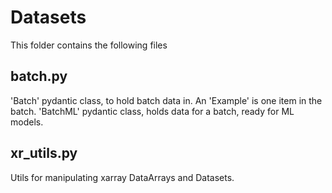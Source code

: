 # Datasets

This folder contains the following files

## batch.py

'Batch' pydantic class, to hold batch data in. An 'Example' is one item in the batch.
'BatchML' pydantic class, holds data for a batch, ready for ML models.

## xr_utils.py

Utils for manipulating xarray DataArrays and Datasets.
